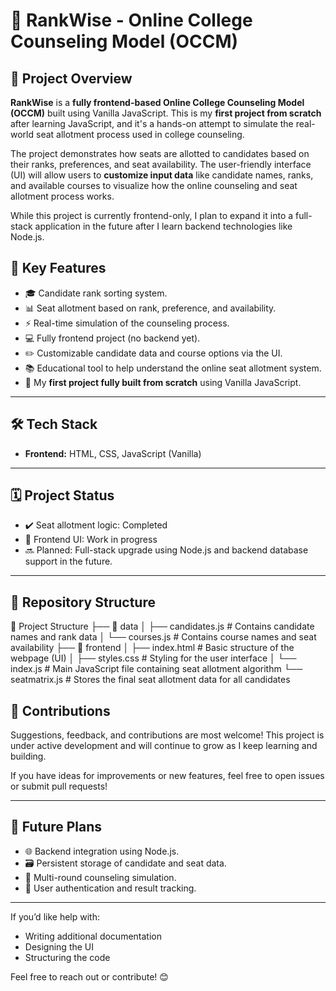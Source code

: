 # 📌 RankWise - Online College Counseling Model (OCCM)

## 🎯 Project Overview

**RankWise** is a **fully frontend-based Online College Counseling Model (OCCM)** built using Vanilla JavaScript. This is my **first project from scratch** after learning JavaScript, and it's a hands-on attempt to simulate the real-world seat allotment process used in college counseling.

The project demonstrates how seats are allotted to candidates based on their ranks, preferences, and seat availability. The user-friendly interface (UI) will allow users to **customize input data** like candidate names, ranks, and available courses to visualize how the online counseling and seat allotment process works.

While this project is currently frontend-only, I plan to expand it into a full-stack application in the future after I learn backend technologies like Node.js.


## 🚀 Key Features

* 🎓 Candidate rank sorting system.
* 📊 Seat allotment based on rank, preference, and availability.
* ⚡ Real-time simulation of the counseling process.
* 💻 Fully frontend project (no backend yet).
* ✏️ Customizable candidate data and course options via the UI.
* 📚 Educational tool to help understand the online seat allotment system.
* 🚀 My **first project fully built from scratch** using Vanilla JavaScript.

---

## 🛠️ Tech Stack

* **Frontend:** HTML, CSS, JavaScript (Vanilla)

---

## 🗓️ Project Status

* ✔️ Seat allotment logic: Completed
* 🔧 Frontend UI: Work in progress
* 🔜 Planned: Full-stack upgrade using Node.js and backend database support in the future.

---

## 📂 Repository Structure

📂 Project Structure
├── 📁 data
│   ├── candidates.js     # Contains candidate names and rank data
│   └── courses.js        # Contains course names and seat availability
├── 📁 frontend
│   ├── index.html        # Basic structure of the webpage (UI)
│   ├── styles.css        # Styling for the user interface
│   └── index.js          # Main JavaScript file containing seat allotment algorithm
└── seatmatrix.js         # Stores the final seat allotment data for all candidates


## 🤝 Contributions

Suggestions, feedback, and contributions are most welcome! This project is under active development and will continue to grow as I keep learning and building.

If you have ideas for improvements or new features, feel free to open issues or submit pull requests!

---

## 🔮 Future Plans

* 🌐 Backend integration using Node.js.
* 🗃️ Persistent storage of candidate and seat data.
* 🔄 Multi-round counseling simulation.
* 🔐 User authentication and result tracking.

---

If you’d like help with:

* Writing additional documentation
* Designing the UI
* Structuring the code

Feel free to reach out or contribute! 😊

